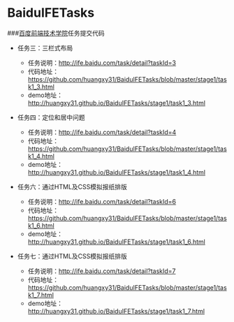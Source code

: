 # BaiduIFETasks

###[百度前端技术学院](http://ife.baidu.com/)任务提交代码

* 任务三：三栏式布局
    * 任务说明：http://ife.baidu.com/task/detail?taskId=3
    * 代码地址：https://github.com/huangxy31/BaiduIFETasks/blob/master/stage1/task1_3.html
    * demo地址：http://huangxy31.github.io/BaiduIFETasks/stage1/task1_3.html
  

* 任务四：定位和居中问题
    * 任务说明：http://ife.baidu.com/task/detail?taskId=4
    * 代码地址：https://github.com/huangxy31/BaiduIFETasks/blob/master/stage1/task1_4.html
    * demo地址：http://huangxy31.github.io/BaiduIFETasks/stage1/task1_4.html  
  

* 任务六：通过HTML及CSS模拟报纸排版
    * 任务说明：http://ife.baidu.com/task/detail?taskId=6
    * 代码地址：https://github.com/huangxy31/BaiduIFETasks/blob/master/stage1/task1_6.html
    * demo地址：http://huangxy31.github.io/BaiduIFETasks/stage1/task1_6.html
  

* 任务七：通过HTML及CSS模拟报纸排版
    * 任务说明：http://ife.baidu.com/task/detail?taskId=7
    * 代码地址：https://github.com/huangxy31/BaiduIFETasks/blob/master/stage1/task1_7.html
    * demo地址：http://huangxy31.github.io/BaiduIFETasks/stage1/task1_7.html 	